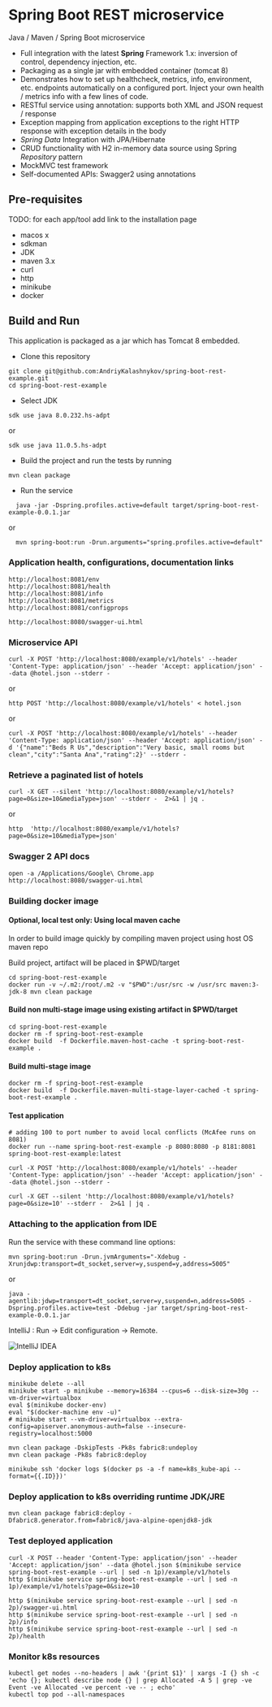 # Spring Boot REST microservice

Java / Maven / Spring Boot microservice

* Full integration with the latest **Spring** Framework 1.x: inversion of control, dependency injection, etc.
* Packaging as a single jar with embedded container (tomcat 8)
* Demonstrates how to set up healthcheck, metrics, info, environment, etc. endpoints automatically on a configured port. Inject your own health / metrics info with a few lines of code.
* RESTful service using annotation: supports both XML and JSON request / response
* Exception mapping from application exceptions to the right HTTP response with exception details in the body
* *Spring Data* Integration with JPA/Hibernate
* CRUD functionality with H2 in-memory data source using Spring *Repository* pattern
* MockMVC test framework
* Self-documented APIs: Swagger2 using annotations

## Pre-requisites

TODO: for each app/tool add link to the installation page

- macos x
- sdkman
- JDK
- maven 3.x
- curl
- http
- minikube
- docker

## Build and Run

This application is packaged as a jar which has Tomcat 8 embedded.

* Clone this repository
```
git clone git@github.com:AndriyKalashnykov/spring-boot-rest-example.git
cd spring-boot-rest-example
```
* Select JDK
```
sdk use java 8.0.232.hs-adpt
```
or
```
sdk use java 11.0.5.hs-adpt
```
* Build the project and run the tests by running
```
mvn clean package
```
* Run the service
```
  java -jar -Dspring.profiles.active=default target/spring-boot-rest-example-0.0.1.jar
```        
or
```
  mvn spring-boot:run -Drun.arguments="spring.profiles.active=default"
```


### Application health, configurations, documentation links

```
http://localhost:8081/env
http://localhost:8081/health
http://localhost:8081/info
http://localhost:8081/metrics
http://localhost:8081/configprops

http://localhost:8080/swagger-ui.html
```

### Microservice API

```
curl -X POST 'http://localhost:8080/example/v1/hotels' --header 'Content-Type: application/json' --header 'Accept: application/json' --data @hotel.json --stderr -
```
or
```
http POST 'http://localhost:8080/example/v1/hotels' < hotel.json
```
or
```
curl -X POST 'http://localhost:8080/example/v1/hotels' --header 'Content-Type: application/json' --header 'Accept: application/json' -d '{"name":"Beds R Us","description":"Very basic, small rooms but clean","city":"Santa Ana","rating":2}' --stderr -
```

### Retrieve a paginated list of hotels

```
curl -X GET --silent 'http://localhost:8080/example/v1/hotels?page=0&size=10&mediaType=json' --stderr -  2>&1 | jq .
```
or
```
http  'http://localhost:8080/example/v1/hotels?page=0&size=10&mediaType=json'
```
### Swagger 2 API docs

```
open -a /Applications/Google\ Chrome.app http://localhost:8080/swagger-ui.html
```


### Building docker image


#### Optional, local test only: Using local maven cache

  In order to build image quickly by compiling maven project using host OS  maven repo

  Build project, artifact will be placed in $PWD/target

  ```
  cd spring-boot-rest-example
  docker run -v ~/.m2:/root/.m2 -v "$PWD":/usr/src -w /usr/src maven:3-jdk-8 mvn clean package
  ```

  #### Build non multi-stage image using existing artifact in $PWD/target

  ```
  cd spring-boot-rest-example
  docker rm -f spring-boot-rest-example
  docker build  -f Dockerfile.maven-host-cache -t spring-boot-rest-example .
  ```

  #### Build  multi-stage image  

  ```
  docker rm -f spring-boot-rest-example
  docker build  -f Dockerfile.maven-multi-stage-layer-cached -t spring-boot-rest-example .
  ```


  #### Test application

  ```
  # adding 100 to port number to avoid local conflicts (McAfee runs on 8081)
  docker run --name spring-boot-rest-example -p 8080:8080 -p 8181:8081 spring-boot-rest-example:latest

  curl -X POST 'http://localhost:8080/example/v1/hotels' --header 'Content-Type: application/json' --header 'Accept: application/json' --data @hotel.json --stderr -

  curl -X GET --silent 'http://localhost:8080/example/v1/hotels?page=0&size=10' --stderr -  2>&1 | jq .

  ```

### Attaching to the application from IDE

Run the service with these command line options:

```
mvn spring-boot:run -Drun.jvmArguments="-Xdebug -Xrunjdwp:transport=dt_socket,server=y,suspend=y,address=5005"
```
or

```
java -agentlib:jdwp=transport=dt_socket,server=y,suspend=n,address=5005 -Dspring.profiles.active=test -Ddebug -jar target/spring-boot-rest-example-0.0.1.jar
```

IntelliJ : Run -> Edit configuration -> Remote.

![IntelliJ IDEA](./img/idea-remote.png)

### Deploy application to k8s

```
minikube delete --all
minikube start -p minikube --memory=16384 --cpus=6 --disk-size=30g --vm-driver=virtualbox
eval $(minikube docker-env)
eval "$(docker-machine env -u)"
# minikube start --vm-driver=virtualbox --extra-config=apiserver.anonymous-auth=false --insecure-registry=localhost:5000

mvn clean package -DskipTests -Pk8s fabric8:undeploy
mvn clean package -Pk8s fabric8:deploy

minikube ssh 'docker logs $(docker ps -a -f name=k8s_kube-api --format={{.ID}})'
```

### Deploy application to k8s overriding runtime JDK/JRE
```
mvn clean package fabric8:deploy -Dfabric8.generator.from=fabric8/java-alpine-openjdk8-jdk
```

### Test deployed application

```
curl -X POST --header 'Content-Type: application/json' --header 'Accept: application/json' --data @hotel.json $(minikube service spring-boot-rest-example --url | sed -n 1p)/example/v1/hotels
http $(minikube service spring-boot-rest-example --url | sed -n 1p)/example/v1/hotels?page=0&size=10

http $(minikube service spring-boot-rest-example --url | sed -n 2p)/swagger-ui.html
http $(minikube service spring-boot-rest-example --url | sed -n 2p)/info
http $(minikube service spring-boot-rest-example --url | sed -n 2p)/health
```

### Monitor k8s resources
```
kubectl get nodes --no-headers | awk '{print $1}' | xargs -I {} sh -c 'echo {}; kubectl describe node {} | grep Allocated -A 5 | grep -ve Event -ve Allocated -ve percent -ve -- ; echo'
kubectl top pod --all-namespaces
```
